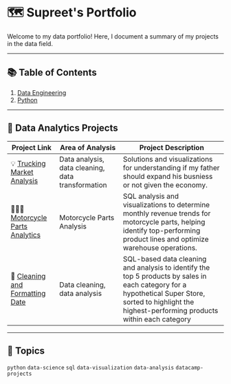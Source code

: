 # 🗺 Supreet's Portfolio
Welcome to my data portfolio! Here, I document a summary of my projects in the data field.

---

## 📚 Table of Contents
1. [Data Engineering](#data-analyst-projects)
3. [Python](#python)

---


## 📝 Data Analytics Projects
| Project Link | Area of Analysis | Project Description |
|--------------|------------------|----------------------|
| 💡 [Trucking Market Analysis](https://github.com/SupreetGha/trucking-market-analysis) | Data analysis, data cleaning, data transformation | Solutions and visualizations for understanding if my father should expand his busniess or not given the economy. |
| 👩🏻‍⚕️ [Motorcycle Parts Analytics](https://github.com/SupreetGha/analyzing-motorcycle-parts) | Motorcycle Parts Analysis | SQL analysis and visualizations to determine monthly revenue trends for motorcycle parts, helping identify top-performing product lines and optimize warehouse operations.|
| 🦠 [Cleaning and Formatting Date](https://github.com/SupreetGha/analyzing-motorcycle-parts/blob/main/README.md) | Data cleaning, data analysis | SQL-based data cleaning and analysis to identify the top 5 products by sales in each category for a hypothetical Super Store, sorted to highlight the highest-performing products within each category |

---


## 📌 Topics
`python` `data-science` `sql` `data-visualization` `data-analysis` `datacamp-projects`

